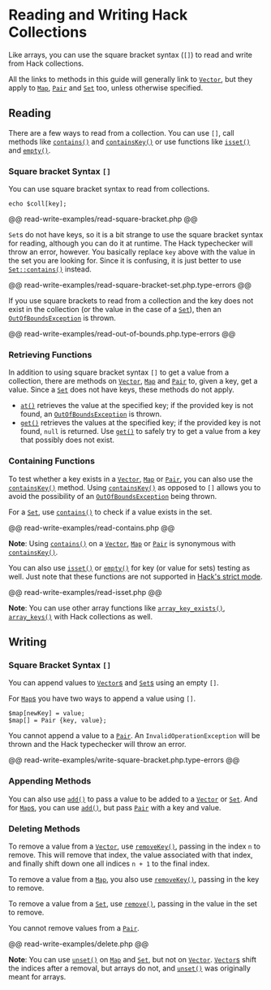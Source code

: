 # Reading and Writing Hack Collections

Like arrays, you can use the square bracket syntax (`[]`) to read and write from Hack collections. 

All the links to methods in this guide will generally link to [`Vector`](/hack/reference/class/Vector/), but they apply to [`Map`](/hack/reference/class/Map/), [`Pair`](/hack/reference/class/Pair/) and [`Set`](/hack/reference/class/Set/) too, unless otherwise specified.

## Reading

There are a few ways to read from a collection. You can use `[]`, call methods like [`contains()`](/hack/reference/class/Vector/contains/) and [`containsKey()`](/hack/reference/class/Vector/containsKey/) or use functions like [`isset()`](http://php.net/manual/en/function.isset.php) and [`empty()`](http://php.net/manual/en/function.empty.php).

### Square bracket Syntax  `[]`

You can use square bracket syntax to read from collections.

```
echo $coll[key];
```

@@ read-write-examples/read-square-bracket.php @@

`Set`s do not have keys, so it is a bit strange to use the square bracket syntax for reading, although you can do it at runtime. The Hack typechecker will throw an error, however. You basically replace `key` above with the value in the set you are looking for. Since it is confusing, it is just better to use [`Set::contains()`](/hack/reference/class/Set/contains/) instead.

@@ read-write-examples/read-square-bracket-set.php.type-errors @@

If you use square brackets to read from a collection and the key does not exist in the collection (or the value in the case of a [`Set`](/hack/reference/class/Set/)), then an [`OutOfBoundsException`](http://php.net/manual/en/class.outofboundsexception.php) is thrown.

@@ read-write-examples/read-out-of-bounds.php.type-errors @@

### Retrieving Functions

In addition to using square bracket syntax `[]` to get a value from a collection, there are methods on [`Vector`](/hack/reference/class/Vector/), [`Map`](/hack/reference/class/Map/) and [`Pair`](/hack/reference/class/Pair/) to, given a key, get a value. Since a [`Set`](/hack/reference/class/Set/) does not have keys, these methods do not apply.

- [`at()`](/hack/reference/class/Vector/at/) retrieves the value at the specified key; if the provided key is not found, an [`OutOfBoundsException`](http://php.net/manual/en/class.outofboundsexception.php) is thrown.
- [`get()`](/hack/reference/class/Vector/get/) retrieves the values at the specified key; if the provided key is not found, `null` is returned. Use [`get()`](/hack/reference/class/Vector/get/) to safely try to get a value from a key that possibly does not exist.

### Containing Functions

To test whether a key exists in a [`Vector`](/hack/reference/class/Vector/), [`Map`](/hack/reference/class/Map/) or [`Pair`](/hack/reference/class/Pair/), you can also use the [`containsKey()`](/hack/reference/class/Vector/containsKey/) method. Using [`containsKey()`](/hack/reference/class/Vector/containsKey/) as opposed to `[]` allows you to avoid the possibility of an [`OutOfBoundsException`](http://php.net/manual/en/class.outofboundsexception.php) being thrown.

For a [`Set`](/hack/reference/class/Set/), use [`contains()`](/hack/reference/class/Set/contains/) to check if a value exists in the set.

@@ read-write-examples/read-contains.php @@

**Note**: Using [`contains()`](/hack/reference/class/Vector/contains/) on a [`Vector`](/hack/reference/class/Vector/), [`Map`](/hack/reference/class/Map/) or [`Pair`](/hack/reference/class/Pair/) is synonymous with [`containsKey()`](/hack/reference/class/Vector/containsKey/).

You can also use [`isset()`](http://php.net/manual/en/function.isset.php) or [`empty()`](http://php.net/manual/en/function.empty.php) for key (or value for sets) testing as well. Just note that these functions are not supported in [Hack's strict mode](../typechecker/modes.md).

@@ read-write-examples/read-isset.php @@

**Note**: You can use other array functions like [`array_key_exists()`](http://php.net/manual/en/function.array-key-exists.php), [`array_keys()`](http://php.net/manual/en/function.array-keys.php) with Hack collections as well.

## Writing

### Square Bracket Syntax `[]`

You can append values to [`Vector`s](/hack/reference/class/Vector/) and [`Set`s](/hack/reference/class/Set/) using an empty `[]`. 

For [`Map`s](/hack/reference/class/Map/) you have two ways to append a value using `[]`. 

```
$map[newKey] = value;
$map[] = Pair {key, value};
```

You cannot append a value to a [`Pair`](/hack/reference/class/Pair/). An `InvalidOperationException` will be thrown and the Hack typechecker will throw an error.

@@ read-write-examples/write-square-bracket.php.type-errors @@

### Appending Methods

You can also use [`add()`](/hack/reference/class/Vector/add/) to pass a value to be added to a [`Vector`](/hack/reference/class/Vector/) or [`Set`](/hack/reference/class/Set/). And for [`Map`s](/hack/reference/class/Map/), you can use [`add()`](/hack/reference/class/Map/add/), but pass [`Pair`](/hack/reference/class/Pair/) with a key and value.

### Deleting Methods

To remove a value from a [`Vector`](/hack/reference/class/Vector/), use [`removeKey()`](/hack/reference/class/Vector/removeKey/), passing in the index `n` to remove. This will remove that index, the value associated with that index, and finally shift down one all indices `n + 1` to the final index.

To remove a value from a [`Map`](/hack/reference/class/Map/), you also use [`removeKey()`](/hack/reference/class/Map/removeKey/), passing in the key to remove.

To remove a value from a [`Set`](/hack/reference/class/Set/), use [`remove()`](/hack/reference/class/Set/remove/), passing in the value in the set to remove.

You cannot remove values from a [`Pair`](/hack/reference/class/Pair/).

@@ read-write-examples/delete.php @@

**Note**: You can use [`unset()`](http://php.net/manual/en/function.unset.php) on [`Map`](/hack/reference/class/Map/) and [`Set`](/hack/reference/class/Set/), but not on [`Vector`](/hack/reference/class/Vector/). [`Vector`s](/hack/reference/class/Vector/) shift the indices after a removal, but arrays do not, and [`unset()`](http://php.net/manual/en/function.unset.php) was originally meant for arrays.
